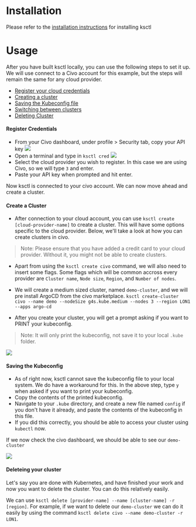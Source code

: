 # Installation

Please refer to the [installation instructions](README.md#setup-cli-local) for installing ksctl

# Usage

After you have built ksctl locally, you can use the following steps to set it up. We will use connect to a Civo account for this example, but the steps will remain the same for any cloud provider.

- [Register your cloud credentials](#register-credentials)
- [Creating a cluster](#create-a-cluster)
- [Saving the Kubeconfig file](#saving-the-kubeconfig)
- [Switching between clusters](#switching-between-multiple-clusters)
- [Deleting Cluster](#deleteing-your-cluster)

#### Register Credentials

- From your Civo dashboard, under profile > Security tab, copy your API key
![](https://i.imgur.com/jexwOeu.png)
- Open a terminal and type in `ksctl cred`
 ![](https://i.imgur.com/fIWyqlH.png)
 - Select the cloud provider you wish to register. In this case we are using Civo, so we will type `3` and enter.
 - Paste your API key when prompted and hit enter.


Now ksctl is connected to your civo account. We can now move ahead and create a cluster.

#### Create a Cluster

- After connection to your cloud account, you can use `ksctl create [cloud-provider-name]` to create a cluster. This will have some options specific to the cloud provider. Below, we'll take a look at how you can create clusters in civo.

> Note: Please ensure that you have added a credit card to your cloud provider. Without it, you might not be able to create clusters.

- Apart from using the `ksctl create civo` command, we will also need to insert some flags. Some flags which will be common accross every provider are `Cluster name`, `Node size`, `Region`, and `Number of nodes`.

- We will create a medium sized cluster, named `demo-cluster`, and we will pre install ArgoCD from the civo marketplace.
`ksctl create-cluster civo --name demo --nodeSize g4s.kube.medium --nodes 3 --region LON1 --apps argo-cd`

- After you create your cluster, you will get a prompt asking if you want to PRINT your kubeconfig.

> Note: It will only print the kubeconfig, not save it to your local `.kube` folder.

![](https://i.imgur.com/vJunAfl.png)

#### Saving the Kubeconfig

- As of right now, ksctl cannot save the kubeconfig file to your local system. We do have a workaround for this. In the above step, type `y` when asked if you want to print your kubeconfig.
- Copy the contents of the printed kubeconfig.
- Navigate to your `.kube` directory, and create a new file named `config` if you don't have it already, and paste the contents of the kubeconfig in this file.
- If you did this correctly, you should be able to access your cluster using `kubectl` now.

If we now check the civo dashboard, we should be able to see our `demo-cluster`

![](https://i.imgur.com/tDJma3C.png)

#### Deleteing your cluster

Let's say you are done with Kubernetes, and have finished your work and now you want to delete the cluster. You can do this relatively easily.

 We can use `ksctl delete [provider-name] --name [cluster-name] -r [region]`. For example, if we want to delete our `demo-cluster` we can do it easily by using the command `ksctl delete civo --name demo-cluster -r LON1`.
